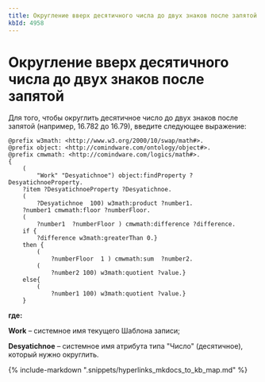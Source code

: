 ```yaml
---
title: Округление вверх десятичного числа до двух знаков после запятой
kbId: 4958
---
```


# Округление вверх десятичного числа до двух знаков после запятой

Для того, чтобы округлить десятичное число до двух знаков после  запятой (например, 16.782 до 16.79), введите следующее выражение:

```
@prefix w3math: <http://www.w3.org/2000/10/swap/math#>.
@prefix object: <http://comindware.com/ontology/object#>.
@prefix cmwmath: <http://comindware.com/logics/math#>.
{
    (
        "Work" "Desyatichnoe") object:findProperty ?DesyatichnoeProperty.
    ?item ?DesyatichnoeProperty ?Desyatichnoe.
    (
        ?Desyatichnoe  100) w3math:product ?number1.
    ?number1 cmwmath:floor ?numberFloor.
    (
        ?number1  ?numberFloor ) cmwmath:difference ?difference.
    if {
        ?difference w3math:greaterThan 0.}
    then {
        (
            ?numberFloor  1 ) cmwmath:sum  ?number2.
        (
            ?number2 100) w3math:quotient ?value.}
    else{
        (
            ?number1 100) w3math:quotient ?value.}
    }
```

**где:**

**Work** – системное имя текущего Шаблона записи;

**Desyatichnoe** – системное имя атрибута типа "Число" (десятичное), который нужно округлить.

{% include-markdown ".snippets/hyperlinks_mkdocs_to_kb_map.md" %}
